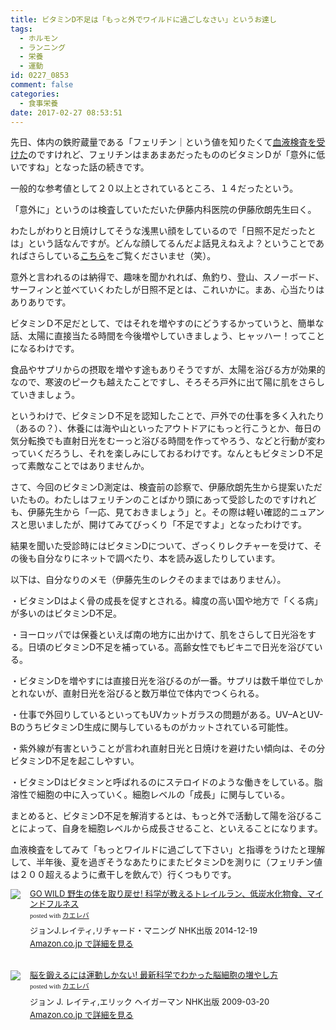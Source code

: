 ```yaml
---
title: ビタミンD不足は「もっと外でワイルドに過ごしなさい」というお達し
tags:
  - ホルモン
  - ランニング
  - 栄養
  - 運動
id: 0227_0853
comment: false
categories:
  - 食事栄養
date: 2017-02-27 08:53:51
---
```


先日、体内の鉄貯蔵量である「フェリチン｜という値を知りたくて[血液検査を受けた](https://ogasawara.me/2915/)のですけれど、フェリチンはまあまあだったもののビタミンＤが「意外に低いですね」となった話の続きです。<!--more-->

一般的な参考値として２０以上とされているところ、１４だったという。

「意外に」というのは検査していただいた伊藤内科医院の伊藤欣朗先生曰く。

わたしがわりと日焼けしてそうな浅黒い顔をしているので「日照不足だったとは」という話なんですが。どんな顔してるんだよ話見えねえよ？ということであればさらしている[こちら](https://ogasawara.me/author/)をご覧くださいませ（笑）。

<p></p>
<script async src="//pagead2.googlesyndication.com/pagead/js/adsbygoogle.js"></script>
<!-- レスポンシブ -->
<ins class="adsbygoogle"
     style="display:block"
     data-ad-client="ca-pub-1326353612309906"
     data-ad-slot="9574351073"
     data-ad-format="auto"></ins>
<script>
(adsbygoogle = window.adsbygoogle || []).push({});
</script>

意外と言われるのは納得で、趣味を聞かれれば、魚釣り、登山、スノーボード、サーフィンと並べていくわたしが日照不足とは、これいかに。まあ、心当たりはありありです。

ビタミンＤ不足だとして、ではそれを増やすのにどうするかっていうと、簡単な話、太陽に直接当たる時間を今後増やしていきましょう、ヒャッハー！ってことになるわけです。

食品やサプリからの摂取を増やす途もありそうですが、太陽を浴びる方が効果的なので、寒波のピークも越えたことですし、そろそろ戸外に出て陽に肌をさらしていきましょう。

というわけで、ビタミンＤ不足を認知したことで、戸外での仕事を多く入れたり（あるの？）、休養には海や山といったアウトドアにもっと行こうとか、毎日の気分転換でも直射日光をむーっと浴びる時間を作ってやろう、などと行動が変わっていくだろうし、それを楽しみにしておるわけです。なんともビタミンＤ不足って素敵なことではありませんか。

さて、今回のビタミンD測定は、検査前の診察で、伊藤欣朗先生から提案いただいたもの。わたしはフェリチンのことばかり頭にあって受診したのですけれども、伊藤先生から「一応、見ておきましょう」と。その際は軽い確認的ニュアンスと思いましたが、開けてみてびっくり「不足ですよ」となったわけです。

結果を聞いた受診時にはビタミンDについて、ざっくりレクチャーを受けて、その後も自分なりにネットで調べたり、本を読み返したりしています。

以下は、自分なりのメモ（伊藤先生のレクそのままではありません）。

・ビタミンDはよく骨の成長を促すとされる。緯度の高い国や地方で「くる病」が多いのはビタミンD不足。

・ヨーロッパでは保養といえば南の地方に出かけて、肌をさらして日光浴をする。日頃のビタミンD不足を補っている。高齢女性でもビキニで日光を浴びている。

・ビタミンDを増やすには直接日光を浴びるのが一番。サプリは数千単位でしかとれないが、直射日光を浴びると数万単位で体内でつくられる。

・仕事で外回りしているといってもUVカットガラスの問題がある。UV–AとUV-BのうちビタミンD生成に関与しているものがカットされている可能性。

・紫外線が有害ということが言われ直射日光と日焼けを避けたい傾向は、その分ビタミンD不足を起こしやすい。

・ビタミンDはビタミンと呼ばれるのにステロイドのような働きをしている。脂溶性で細胞の中に入っていく。細胞レベルの「成長」に関与している。

まとめると、ビタミンD不足を解消するとは、もっと外で活動して陽を浴びることによって、自身を細胞レベルから成長させること、といえることになります。

血液検査をしてみて「もっとワイルドに過ごして下さい」と指導をうけたと理解して、半年後、夏を過ぎそうなあたりにまたビタミンDを測りに（フェリチン値は２００超えるように煮干しを飲んで）行くつもりです。

<p></p>
<div class="kaerebalink-box" style="text-align:left;padding-bottom:20px;font-size:small;/zoom: 1;overflow: hidden;"><div class="kaerebalink-image" style="float:left;margin:0 15px 10px 0;"><a href="https://www.amazon.co.jp/exec/obidos/ASIN/4140816619/ujina-22/" target="_blank" ><img src="https://images-fe.ssl-images-amazon.com/images/I/41JmFUQjmIL._SL160_.jpg" style="border: none;" /></a></div><div class="kaerebalink-info" style="line-height:120%;/zoom: 1;overflow: hidden;"><div class="kaerebalink-name" style="margin-bottom:10px;line-height:120%"><a href="https://www.amazon.co.jp/exec/obidos/ASIN/4140816619/ujina-22/" target="_blank" >GO WILD 野生の体を取り戻せ!  科学が教えるトレイルラン、低炭水化物食、マインドフルネス</a><div class="kaerebalink-powered-date" style="font-size:8pt;margin-top:5px;font-family:verdana;line-height:120%">posted with <a href="https://kaereba.com" rel="nofollow" target="_blank">カエレバ</a></div></div><div class="kaerebalink-detail" style="margin-bottom:5px;">ジョンJ.レイティ,リチャード・マニング NHK出版 2014-12-19    </div><div class="kaerebalink-link" style="margin-top: 5px"><a href="https://www.amazon.co.jp/exec/obidos/ASIN/4140816619/ujina-22/" rel="nofollow" target="_blank">Amazon.co.jp で詳細を見る</a></div></div><div class="booklink-footer" style="clear: left"></div></div>

<p></p>
<div class="kaerebalink-box" style="text-align:left;padding-bottom:20px;font-size:small;/zoom: 1;overflow: hidden;"><div class="kaerebalink-image" style="float:left;margin:0 15px 10px 0;"><a href="https://www.amazon.co.jp/exec/obidos/ASIN/4140813539/ujina-22/" target="_blank" ><img src="https://images-fe.ssl-images-amazon.com/images/I/51hm6jleZOL._SL160_.jpg" style="border: none;" /></a></div><div class="kaerebalink-info" style="line-height:120%;/zoom: 1;overflow: hidden;"><div class="kaerebalink-name" style="margin-bottom:10px;line-height:120%"><a href="https://www.amazon.co.jp/exec/obidos/ASIN/4140813539/ujina-22/" target="_blank" >脳を鍛えるには運動しかない!  最新科学でわかった脳細胞の増やし方</a><div class="kaerebalink-powered-date" style="font-size:8pt;margin-top:5px;font-family:verdana;line-height:120%">posted with <a href="https://kaereba.com" rel="nofollow" target="_blank">カエレバ</a></div></div><div class="kaerebalink-detail" style="margin-bottom:5px;">ジョン J. レイティ,エリック ヘイガーマン NHK出版 2009-03-20    </div><div class="kaerebalink-link" style="margin-top: 5px"><a href="https://www.amazon.co.jp/exec/obidos/ASIN/4140813539/ujina-22/" rel="nofollow" target="_blank">Amazon.co.jp で詳細を見る</a></div></div><div class="booklink-footer" style="clear: left"></div></div>
